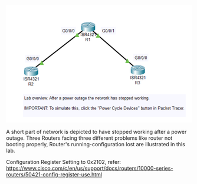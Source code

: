 
![](NetDown.png)

A short part of network is depicted to have stopped working after a power outage. Three Routers facing three different problems like router not booting properly, Router's running-configuration lost are illustrated in this lab.

Configuration Register Setting to 0x2102, refer: https://www.cisco.com/c/en/us/support/docs/routers/10000-series-routers/50421-config-register-use.html

